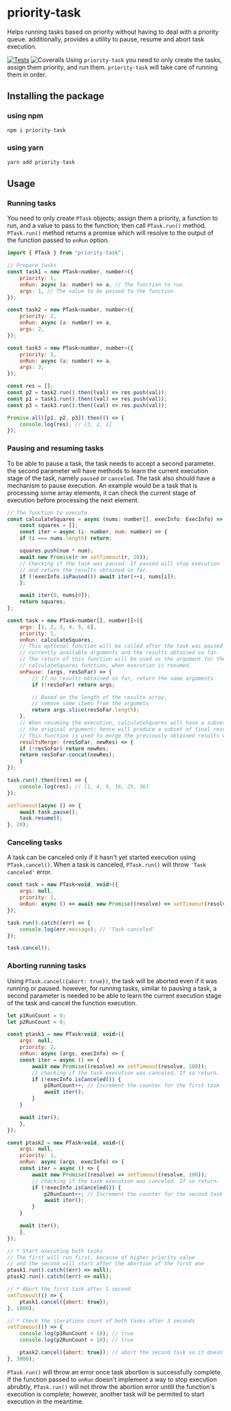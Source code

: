 # priority-task

Helps running tasks based on priority without having to deal with a priority queue. additionally, provides a utility to pause, resume and abort task execution.

[![Tests](https://github.com/mohasarc/priority-task/actions/workflows/run-tests.yml/badge.svg)](https://github.com/mohasarc/priority-task/actions/workflows/run-tests.yml)
![Coveralls](https://img.shields.io/coveralls/github/mohasarc/priority-task)
Using `priority-task` you need to only create the tasks, assign them priority, and run them. `priority-task` will take care of running them in order.

## Installing the package

### using npm

```js
npm i priority-task
```

### using yarn

```js
yarn add priority-task
```

## Usage

### Running tasks

You need to only create `PTask` objects; assign them a priority, a function to run, and a value to pass to the function; then call `PTask.run()` method. `PTask.run()` method returns a promise which will resolve to the output of the function passed to `onRun` option.

```js
import { PTask } from "priority-task";

// Prepare tasks
const task1 = new PTask<number, number>({
    priority: 1,
    onRun: async (a: number) => a, // The function to run
    args: 1, // The value to be passed to the function
});

const task2 = new PTask<number, number>({
    priority: 2,
    onRun: async (a: number) => a,
    args: 2,
});

const task3 = new PTask<number, number>({
    priority: 3,
    onRun: async (a: number) => a,
    args: 3,
});

const res = [];
const p2 = task2.run().then((val) => res.push(val));
const p1 = task1.run().then((val) => res.push(val));
const p3 = task3.run().then((val) => res.push(val));

Promise.all([p1, p2, p3]).then(() => {
    console.log(res); // [3, 2, 1]
});
```

### Pausing and resuming tasks

To be able to pause a task, the task needs to accept a second parameter. the second parameter will have methods to learn the current execution stage of the task, namely `paused` or `canceled`. The task also should have a mechanism to pause execution. An example would be
a task that is processing some array elements, it can check the current stage of execution before processing the next element.

```js
// The function to execute
const calculateSquares = async (nums: number[], execInfo: ExecInfo) => {
    const squares = [];
    const iter = async (i: number, num: number) => {
    if (i === nums.length) return;

    squares.push(num * num);
    await new Promise(r => setTimeout(r, 20));
    // Checking if the task was paused. If paused will stop execution
    // and return the results obtained so far.
    if (!execInfo.isPaused()) await iter(++i, nums[i]);
    };

    await iter(0, nums[0]);
    return squares;
};

const task = new PTask<number[], number[]>({
    args: [1, 2, 3, 4, 5, 6],
    priority: 1,
    onRun: calculateSquares,
    // This optional function will be called after the task was paused with the 
    // currently available arguments and the results obtained so far.
    // The return of this function will be used as the argument for the
    // calculateSquares function, when execution is resumed.
    onPause: (args, resSoFar) => {
        // If no results obtained so far, return the same arguments
        if (!resSoFar) return args;

        // Based on the length of the results array,
        // remove some items from the argumets
        return args.slice(resSoFar.length);
    },
    // When resuming the execution, calculateSquares will have a subset of
    // the original argument; hence will produce a subset of final result.
    // This function is used to merge the previously obtained results with the new subset
    resultsMerge: (resSoFar, newRes) => {
    if (!resSoFar) return newRes;
    return resSoFar.concat(newRes);
    }
});

task.run().then((res) => {
    console.log(res); // [1, 4, 9, 16, 25, 36]
});

setTimeout(async () => {
    await task.pause();
    task.resume();
}, 20);
```

### Canceling tasks

A task can be canceled only if it hasn't yet started execution using `PTask.cancel()`. When a task is canceled, `PTask.run()` will throw `'Task canceled'` error.

```js
const task = new PTask<void, void>({
    args: null,
    priority: 1,
    onRun: async () => await new Promise((resolve) => setTimeout(resolve, 500))
});

task.run().catch((err) => {
    console.log(err.message); // 'Task canceled'
});

task.cancel();
```

### Aborting running tasks

Using `PTask.cancel({abort: true})`, the task will be aborted even if it was running or paused. however, for running tasks, similar to pausing a task, a second parameter is needed to be able to learn the current execution stage of the task and cancel the function execution.

```js
let p1RunCount = 0;
let p2RunCount = 0;

const ptask1 = new PTask<void, void>({
    args: null,
    priority: 2,
    onRun: async (args, execInfo) => {
    const iter = async () => {
        await new Promise((resolve) => setTimeout(resolve, 100));
        // chacking if the task execution was canceled. If so return.
        if (!execInfo.isCanceled()) {
            p1RunCount++; // Increment the counter for the first task
            await iter();
        }
    }

    await iter();
    },
});

const ptask2 = new PTask<void, void>({
    args: null,
    priority: 1,
    onRun: async (args, execInfo) => {
    const iter = async () => {
        await new Promise((resolve) => setTimeout(resolve, 100));
        // chacking if the task execution was canceled. If so return.
        if (!execInfo.isCanceled()) {
            p2RunCount++; // Increment the counter for the second task
            await iter();
        }
    }

    await iter();
    },
});

// * Start executing both tasks
// The first will run first, because of higher priority value
// and the second will start after the abortion of the first one
ptask1.run().catch((err) => null);
ptask2.run().catch((err) => null);

// * Abort the first task after 1 second
setTimeout(() => {
    ptask1.cancel({abort: true});
}, 1000);

// * Check the iterations count of both tasks after 3 seconds
setTimeout(() => {
    console.log(p1RunCount < 10); // true
    console.log(p2RunCount > 10); // true

    ptask2.cancel({abort: true}); // abort the second task so it doesn't run for ∞
}, 3000);
```

`PTask.run()` will throw an error once task abortion is successfully complete. If the function passed to `onRun` doesn't implement a way to stop execution abrubtly, `PTask.run()` will not throw the abortion error untill the function's execution is complete; however, another task will be permited to start execution in the meantime.
